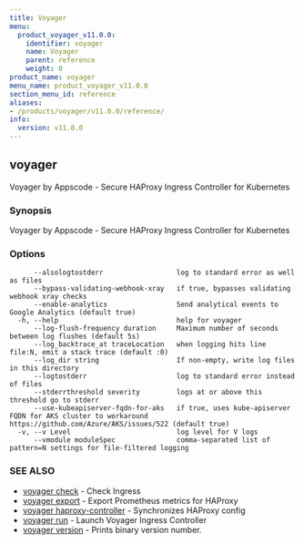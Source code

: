 ```yaml
---
title: Voyager
menu:
  product_voyager_v11.0.0:
    identifier: voyager
    name: Voyager
    parent: reference
    weight: 0
product_name: voyager
menu_name: product_voyager_v11.0.0
section_menu_id: reference
aliases:
- /products/voyager/v11.0.0/reference/
info:
  version: v11.0.0
---
```


## voyager

Voyager by Appscode - Secure HAProxy Ingress Controller for Kubernetes

### Synopsis

Voyager by Appscode - Secure HAProxy Ingress Controller for Kubernetes

### Options

```
      --alsologtostderr                  log to standard error as well as files
      --bypass-validating-webhook-xray   if true, bypasses validating webhook xray checks
      --enable-analytics                 Send analytical events to Google Analytics (default true)
  -h, --help                             help for voyager
      --log-flush-frequency duration     Maximum number of seconds between log flushes (default 5s)
      --log_backtrace_at traceLocation   when logging hits line file:N, emit a stack trace (default :0)
      --log_dir string                   If non-empty, write log files in this directory
      --logtostderr                      log to standard error instead of files
      --stderrthreshold severity         logs at or above this threshold go to stderr
      --use-kubeapiserver-fqdn-for-aks   if true, uses kube-apiserver FQDN for AKS cluster to workaround https://github.com/Azure/AKS/issues/522 (default true)
  -v, --v Level                          log level for V logs
      --vmodule moduleSpec               comma-separated list of pattern=N settings for file-filtered logging
```

### SEE ALSO

* [voyager check](/products/voyager/v11.0.0/reference/voyager_check)	 - Check Ingress
* [voyager export](/products/voyager/v11.0.0/reference/voyager_export)	 - Export Prometheus metrics for HAProxy
* [voyager haproxy-controller](/products/voyager/v11.0.0/reference/voyager_haproxy-controller)	 - Synchronizes HAProxy config
* [voyager run](/products/voyager/v11.0.0/reference/voyager_run)	 - Launch Voyager Ingress Controller
* [voyager version](/products/voyager/v11.0.0/reference/voyager_version)	 - Prints binary version number.


